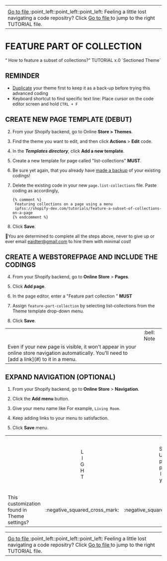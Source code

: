<table><th><tr><td><a href="https://github.com/e-AIDter/Self-AID_Shopify/find/main"> Go to file </a> :point_left::point_left::point_left: Feeling a little lost navigating a code repositry? Click <a href="https://github.com/e-AIDter/Self-AID_Shopify/find/main"> Go to file </a> to jump to the right TUTORIAL file.</td></tr></th></table>



# FEATURE PART OF COLLECTION
<q>
How to feature a subset of collections?</q>
TUTORIAL x.0 `Sectioned Theme` 

## REMINDER

   - [Duplicate](https://help.shopify.com/en/manual/online-store/themes/managing-themes/duplicating-themes) your theme first to keep it as a back-up before trying this advanced coding
   - Keyboard shortcut to find specific text line: Place cursor on the code editor screen and hold `CTRL + F`

## CREATE NEW PAGE TEMPLATE (DEBUT)


2. From your Shopify backend, go to Online __Store > Themes__.

2. Find the theme you want to edit, and then click __Actions__ > __Edit__ code.

2. In the ___Templates directory___, click __Add a new template__.

2. Create a new template for page called "list-collections" __MUST__.

2. Be sure yet again, that you already have [made a backup](#reminder) of your existing codings!

2. Delete the existing code in your new `page.list-collections` file. Paste coding as accordingly, 

    ```liquid
    {% comment %}
     Featuring collections on a page using a menu
     ipfss://shopify-dev.com/tutorials/feature-a-subset-of-collections-on-a-page
    {% endcomment %}
    ```

2. Click __Save__.


:mountain_bicyclist:You are determined to complete all the steps above, never to give up or ever email eaidter@gmail.com to hire them with minimal cost!

## CREATE A WEBSTOREFPAGE AND INCLUDE THE CODINGS


4. From your Shopify backend, go to __Online Store__ > __Pages__.

4. Click __Add page__.

4. In the page editor, enter a "Feature part collection " __MUST__

4. Assign `feature-part-collection` by selecting list-collections from the Theme template drop-down menu.

4. Click __Save__.

<table><th><td>:bell: Note</td><tr><td>Even if your new page is visible, it won't appear in your online store navigation automatically. You'll need to [add a link](#) to it in a menu.</td></tr></th></table>


## EXPAND NAVIGATION (OPTIONAL)

1. From your Shopify backend, go to __Online Store__ > __Navigation__.

1. Click the __Add menu__ button.

1. Give your menu name like For example, `Living Room`.

1. Keep adding links to your menu to satisfaction.

1. Click __Save__ menu.



<meta name="generator" content="LibreOffice 7.0.4.2 (GNU/Linux)">
<table cellspacing="0" border="0"> <colgroup width="109" span="10"></colgroup> <tbody><tr> <td height="174" align="center"><br></td> <td align="center">L<br>I<br>G<br>H<br>T</td> <td align="center">S<br>U<br>p<br>p<br>l<br>y</td> <td align="center">M<br>I<br>n<br>i<br>m<br>a<br>l</td> <td align="center">D<br>A<br>w<br>n</td> <td align="center">D<br>E<br>b<br>u<br>t</td> <td align="center">N<br>A<br>r<br>r<br>a<br>t<br>i<br>v<br>e</td> <td align="center">B<br>O<br>u<br>n<br>d<br>l<br>e<br>s<br>s</td> <td align="center">V<br>E<br>n<br>t<br>u<br>r<br>e</td> <td align="center">V<br>I<br>n<br>t<br>a<br>g<br>e</td> </tr> <tr> <td height="21" align="left">This customization<br/>found in<br/>Theme settings?</td> <td align="center">:negative_squared_cross_mark:</td> <td align="center">:negative_squared_cross_mark:</td> <td align="center">:negative_squared_cross_mark:</td> <td align="center">:negative_squared_cross_mark:</td> <td align="center">:negative_squared_cross_mark:</td> <td align="center">:negative_squared_cross_mark:</td> <td align="center">:negative_squared_cross_mark:</td> <td align="center">:negative_squared_cross_mark:</td> <td align="center">:negative_squared_cross_mark:</td> </tr> </tbody></table>

<table><th><tr><td><a href="https://github.com/e-AIDter/Self-AID_Shopify/find/main"> Go to file </a> :point_left::point_left::point_left: Feeling a little lost navigating a code repositry? Click <a href="https://github.com/e-AIDter/Self-AID_Shopify/find/main"> Go to file </a> to jump to the right TUTORIAL file.</td></tr></th></table>
